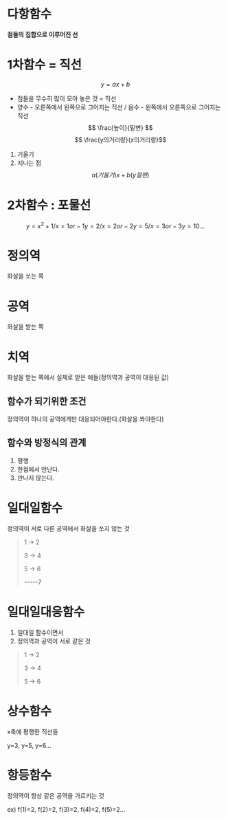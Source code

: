 # 다항함수
**점들의 집합으로 이루어진 선**
# 1차함수 = 직선
$$ y = ax + b $$

-   점들을 무수히 많이 모아 놓은 것 = 직선
-   양수 - 오른쪽에서 왼쪽으로 그어지는 직선 / 음수 - 왼쪽에서 오른쪽으로 그어지는 직선
$$ \frac{높이}{밑변} $$
$$ \frac{y의거리량}{x의거리량}$$

1.  기울기
2.  지나는 점
$$ a(기울기)x + b(y절편) $$

# 2차함수 : 포물선 
$$ y=x^2+1 / x=1 or -1 y=2 / x=2 or -2 y=5 / x=3 or -3 y=10\dots $$
# 정의역
화살을 쏘는 쪽
# 공역
화살을 받는 쪽
# 치역
화살을 받는 쪽에서 실제로 받은 애들(정의역과 공역이 대응된 값)
## 함수가 되기위한 조건
정의역이 하나의 공역에게만 대응되어야한다.(화살을 쏴야한다)

## 함수와 방정식의 관계
1. 평행
2. 한점에서 만난다.
3. 만나지 않는다.

# 일대일함수
정의역이 서로 다른 공역에서 화살을 쏘지 않는 것


> 1 -> 2
> 
> 3 -> 4
> 
> 5 -> 6
> 
> -----7
# 일대일대응함수
1. 일대일 함수이면서
2. 정의역과 공역이 서로 같은 것
> 1 -> 2
> 
> 3 -> 4
> 
> 5 -> 6
# 상수함수
x축에 평행한 직선들

y=3, y=5, y=6...
# 항등함수
정의역이 항상 같은 공역을 가르키는 것

ex) f(1)=2, f(2)=2, f(3)=2, f(4)=2, f(5)=2...


